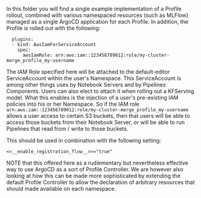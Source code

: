 In this folder you will find a single example implementation of a Profile rollout, combined with various namespaced resources (such as MLFlow) managed as a single ArgoCD application for each Profile. In addition, the Profile is rolled out with the following:

```
  plugins:
  - kind: AwsIamForServiceAccount
    spec:
      awsIamRole: arn:aws:iam::123456789012:role/my-cluster-merge_profile_my-username
```

The IAM Role specified here will be attached to the default-editor ServiceAccount within the user's Namespace. This ServiceAccount is among other things uses by Notebook Servers and by Pipelines Components. Users can also elect to attach it when rolling out a KFServing model. What this enables is the injection of a user's pre-existing IAM policies into his or her Namespace. So if the IAM role `arn:aws:iam::123456789012:role/my-cluster-merge_profile_my-username` allows a user access to certain S3 buckets, then that users will be able to access those buckets from their Notebook Server, or will be able to run Pipelines that read from / write to those buckets.


This should be used in combination with the following setting:

`<<__enable_registration_flow__>>="true"`

NOTE that this offered here as a rudiementary but nevertheless effective way to use ArgoCD as a sort of Profile Controller. We are however also looking at how this can be made more sophisticated by extending the default Profile Controller to allow the declaration of arbitrary resources that should made available on each namespace.
